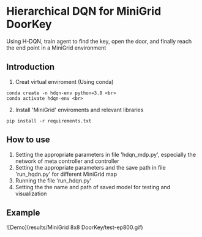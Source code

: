 # Hierarchical DQN for MiniGrid DoorKey
Using H-DQN, train agent to find the key, open the door, and finally reach the end point in a MiniGrid environment

## Introduction
1. Creat virtual enviroment (Using conda)
```
conda create -n hdqn-env python=3.8 <br>
conda activate hdqn-env <br>
```
2. Install 'MiniGrid' enviroments and relevant libraries
```
pip install -r requirements.txt
```

## How to use
1. Setting the appropriate parameters in file 'hdqn_mdp.py', especially the network of meta controller and controller
2. Setting the appropriate parameters and the save path in file 'run_hqdn.py' for different MiniGrid map
3. Running the file 'run_hdqn.py'
4. Setting the the name and path of saved model for testing and visualization

## Example
![Demo](results/MiniGrid 8x8 DoorKey/test-ep800.gif)
